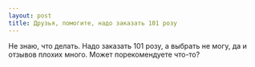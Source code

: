 ```yaml
---
layout: post 
title: Друзья, помогите, надо заказать 101 розу 
--- 
```

Не знаю, что делать. Надо заказать 101 розу, а выбрать не могу, да и отзывов плохих много. Может порекомендуете что-то?